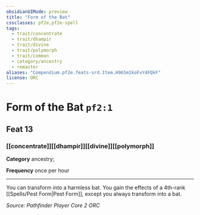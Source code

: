 ```yaml
---
obsidianUIMode: preview
title: "Form of the Bat"
cssclasses: pf2e,pf2e-spell
tags:
  - trait/concentrate
  - trait/dhampir
  - trait/divine
  - trait/polymorph
  - trait/common
  - category/ancestry
  - remaster
aliases: "Compendium.pf2e.feats-srd.Item.H965m1koFvY4FQkF"
license: ORC
---
```

# Form of the Bat `pf2:1`
## Feat 13
### [[concentrate]][[dhampir]][[divine]][[polymorph]]

**Category** ancestry; 




**Frequency** once per hour

* * *

You can transform into a harmless bat. You gain the effects of a 4th-rank [[Spells/Pest Form|Pest Form]], except you always transform into a bat.

*Source: Pathfinder Player Core 2*
*ORC*